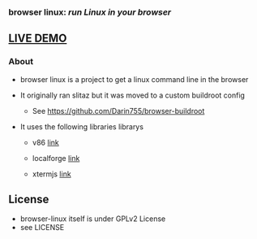 ### **browser linux:** _run Linux in your browser_

## [LIVE DEMO](https://darin755.github.io/browser-linux/)

### About

 - browser linux is a project to get a linux command line in the browser

 - It originally ran slitaz but it was moved to a custom buildroot config

   - See https://github.com/Darin755/browser-buildroot

 - It uses the following libraries librarys

   - v86 [link](https://github.com/copy/v86)

   - localforge [link](https://github.com/localForage/localForage)

   - xtermjs [link](https://github.com/xtermjs/xterm.js)

## License

 - browser-linux itself is under GPLv2 License
 - see LICENSE
